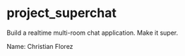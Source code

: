 # project_superchat
Build a realtime multi-room chat application. Make it super.

Name: Christian Florez